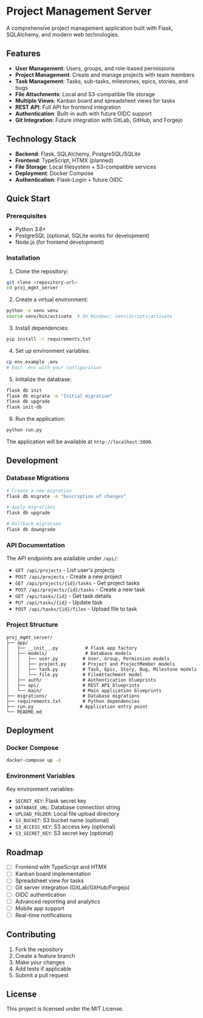 # Project Management Server

A comprehensive project management application built with Flask, SQLAlchemy, and modern web technologies.

## Features

- **User Management**: Users, groups, and role-based permissions
- **Project Management**: Create and manage projects with team members
- **Task Management**: Tasks, sub-tasks, milestones, epics, stories, and bugs
- **File Attachments**: Local and S3-compatible file storage
- **Multiple Views**: Kanban board and spreadsheet views for tasks
- **REST API**: Full API for frontend integration
- **Authentication**: Built-in auth with future OIDC support
- **Git Integration**: Future integration with GitLab, GitHub, and Forgejo

## Technology Stack

- **Backend**: Flask, SQLAlchemy, PostgreSQL/SQLite
- **Frontend**: TypeScript, HTMX (planned)
- **File Storage**: Local filesystem + S3-compatible services
- **Deployment**: Docker Compose
- **Authentication**: Flask-Login + future OIDC

## Quick Start

### Prerequisites

- Python 3.8+
- PostgreSQL (optional, SQLite works for development)
- Node.js (for frontend development)

### Installation

1. Clone the repository:
```bash
git clone <repository-url>
cd proj_mgmt_server
```

2. Create a virtual environment:
```bash
python -m venv venv
source venv/bin/activate  # On Windows: venv\Scripts\activate
```

3. Install dependencies:
```bash
pip install -r requirements.txt
```

4. Set up environment variables:
```bash
cp env.example .env
# Edit .env with your configuration
```

5. Initialize the database:
```bash
flask db init
flask db migrate -m "Initial migration"
flask db upgrade
flask init-db
```

6. Run the application:
```bash
python run.py
```

The application will be available at `http://localhost:5000`.

## Development

### Database Migrations

```bash
# Create a new migration
flask db migrate -m "Description of changes"

# Apply migrations
flask db upgrade

# Rollback migration
flask db downgrade
```

### API Documentation

The API endpoints are available under `/api/`:

- `GET /api/projects` - List user's projects
- `POST /api/projects` - Create a new project
- `GET /api/projects/{id}/tasks` - Get project tasks
- `POST /api/projects/{id}/tasks` - Create a new task
- `GET /api/tasks/{id}` - Get task details
- `PUT /api/tasks/{id}` - Update task
- `POST /api/tasks/{id}/files` - Upload file to task

### Project Structure

```
proj_mgmt_server/
├── app/
│   ├── __init__.py          # Flask app factory
│   ├── models/              # Database models
│   │   ├── user.py         # User, Group, Permission models
│   │   ├── project.py      # Project and ProjectMember models
│   │   ├── task.py         # Task, Epic, Story, Bug, Milestone models
│   │   └── file.py         # FileAttachment model
│   ├── auth/               # Authentication blueprints
│   ├── api/                # REST API blueprints
│   └── main/               # Main application blueprints
├── migrations/             # Database migrations
├── requirements.txt        # Python dependencies
├── run.py                 # Application entry point
└── README.md
```

## Deployment

### Docker Compose

```bash
docker-compose up -d
```

### Environment Variables

Key environment variables:

- `SECRET_KEY`: Flask secret key
- `DATABASE_URL`: Database connection string
- `UPLOAD_FOLDER`: Local file upload directory
- `S3_BUCKET`: S3 bucket name (optional)
- `S3_ACCESS_KEY`: S3 access key (optional)
- `S3_SECRET_KEY`: S3 secret key (optional)

## Roadmap

- [ ] Frontend with TypeScript and HTMX
- [ ] Kanban board implementation
- [ ] Spreadsheet view for tasks
- [ ] Git server integration (GitLab/GitHub/Forgejo)
- [ ] OIDC authentication
- [ ] Advanced reporting and analytics
- [ ] Mobile app support
- [ ] Real-time notifications

## Contributing

1. Fork the repository
2. Create a feature branch
3. Make your changes
4. Add tests if applicable
5. Submit a pull request

## License

This project is licensed under the MIT License.